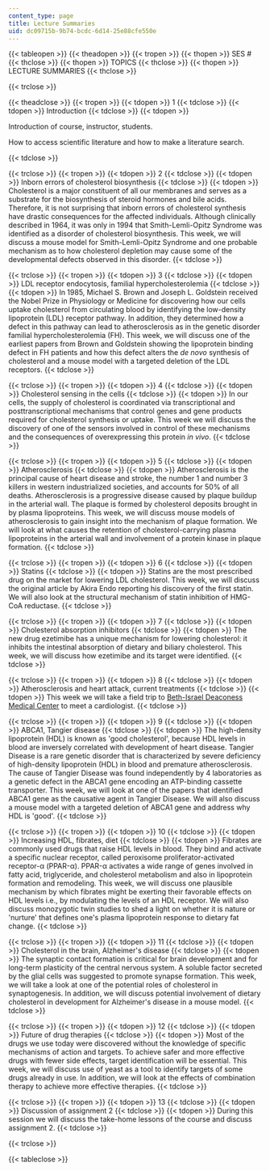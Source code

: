 ```yaml
---
content_type: page
title: Lecture Summaries
uid: dc09715b-9b74-bcdc-6d14-25e88cfe550e
---
```


{{< tableopen >}}
{{< theadopen >}}
{{< tropen >}}
{{< thopen >}}
SES #
{{< thclose >}}
{{< thopen >}}
TOPICS
{{< thclose >}}
{{< thopen >}}
LECTURE SUMMARIES
{{< thclose >}}

{{< trclose >}}

{{< theadclose >}}
{{< tropen >}}
{{< tdopen >}}
1
{{< tdclose >}}
{{< tdopen >}}
Introduction
{{< tdclose >}}
{{< tdopen >}}


Introduction of course, instructor, students.

How to access scientific literature and how to make a literature search.


{{< tdclose >}}

{{< trclose >}}
{{< tropen >}}
{{< tdopen >}}
2
{{< tdclose >}}
{{< tdopen >}}
Inborn errors of cholesterol biosynthesis
{{< tdclose >}}
{{< tdopen >}}
Cholesterol is a major constituent of all our membranes and serves as a substrate for the biosynthesis of steroid hormones and bile acids. Therefore, it is not surprising that inborn errors of cholesterol synthesis have drastic consequences for the affected individuals. Although clinically described in 1964, it was only in 1994 that Smith-Lemli-Opitz Syndrome was identified as a disorder of cholesterol biosynthesis. This week, we will discuss a mouse model for Smith-Lemli-Opitz Syndrome and one probable mechanism as to how cholesterol depletion may cause some of the developmental defects observed in this disorder.
{{< tdclose >}}

{{< trclose >}}
{{< tropen >}}
{{< tdopen >}}
3
{{< tdclose >}}
{{< tdopen >}}
LDL receptor endocytosis, familial hypercholesterolemia
{{< tdclose >}}
{{< tdopen >}}
In 1985, Michael S. Brown and Joseph L. Goldstein received the Nobel Prize in Physiology or Medicine for discovering how our cells uptake cholesterol from circulating blood by identifying the low-density lipoprotein (LDL) receptor pathway. In addition, they determined how a defect in this pathway can lead to atherosclerosis as in the genetic disorder familial hypercholesterolemia (FH). This week, we will discuss one of the earliest papers from Brown and Goldstein showing the lipoprotein binding defect in FH patients and how this defect alters the _de novo_ synthesis of cholesterol and a mouse model with a targeted deletion of the LDL receptors.
{{< tdclose >}}

{{< trclose >}}
{{< tropen >}}
{{< tdopen >}}
4
{{< tdclose >}}
{{< tdopen >}}
Cholesterol sensing in the cells
{{< tdclose >}}
{{< tdopen >}}
In our cells, the supply of cholesterol is coordinated via transcriptional and posttranscriptional mechanisms that control genes and gene products required for cholesterol synthesis or uptake. This week we will discuss the discovery of one of the sensors involved in control of these mechanisms and the consequences of overexpressing this protein _in vivo_.
{{< tdclose >}}

{{< trclose >}}
{{< tropen >}}
{{< tdopen >}}
5
{{< tdclose >}}
{{< tdopen >}}
Atherosclerosis
{{< tdclose >}}
{{< tdopen >}}
Atherosclerosis is the principal cause of heart disease and stroke, the number 1 and number 3 killers in western industrialized societies, and accounts for 50% of all deaths. Atherosclerosis is a progressive disease caused by plaque buildup in the arterial wall. The plaque is formed by cholesterol deposits brought in by plasma lipoproteins. This week, we will discuss mouse models of atherosclerosis to gain insight into the mechanism of plaque formation. We will look at what causes the retention of cholesterol-carrying plasma lipoproteins in the arterial wall and involvement of a protein kinase in plaque formation.
{{< tdclose >}}

{{< trclose >}}
{{< tropen >}}
{{< tdopen >}}
6
{{< tdclose >}}
{{< tdopen >}}
Statins
{{< tdclose >}}
{{< tdopen >}}
Statins are the most prescribed drug on the market for lowering LDL cholesterol. This week, we will discuss the original article by Akira Endo reporting his discovery of the first statin. We will also look at the structural mechanism of statin inhibition of HMG-CoA reductase.
{{< tdclose >}}

{{< trclose >}}
{{< tropen >}}
{{< tdopen >}}
7
{{< tdclose >}}
{{< tdopen >}}
Cholesterol absorption inhibitors
{{< tdclose >}}
{{< tdopen >}}
The new drug ezetimibe has a unique mechanism for lowering cholesterol: it inhibits the intestinal absorption of dietary and biliary cholesterol. This week, we will discuss how ezetimibe and its target were identified.
{{< tdclose >}}

{{< trclose >}}
{{< tropen >}}
{{< tdopen >}}
8
{{< tdclose >}}
{{< tdopen >}}
Atherosclerosis and heart attack, current treatments
{{< tdclose >}}
{{< tdopen >}}
This week we will take a field trip to [Beth-Israel Deaconess Medical Center](http://www.bidmc.harvard.edu/) to meet a cardiologist.
{{< tdclose >}}

{{< trclose >}}
{{< tropen >}}
{{< tdopen >}}
9
{{< tdclose >}}
{{< tdopen >}}
ABCA1, Tangier disease
{{< tdclose >}}
{{< tdopen >}}
The high-density lipoprotein (HDL) is known as 'good cholesterol', because HDL levels in blood are inversely correlated with development of heart disease. Tangier Disease is a rare genetic disorder that is characterized by severe deficiency of high-density lipoprotein (HDL) in blood and premature atherosclerosis. The cause of Tangier Disease was found independently by 4 laboratories as a genetic defect in the ABCA1 gene encoding an ATP-binding cassette transporter. This week, we will look at one of the papers that identified ABCA1 gene as the causative agent in Tangier Disease. We will also discuss a mouse model with a targeted deletion of ABCA1 gene and address why HDL is 'good'.
{{< tdclose >}}

{{< trclose >}}
{{< tropen >}}
{{< tdopen >}}
10
{{< tdclose >}}
{{< tdopen >}}
Increasing HDL, fibrates, diet
{{< tdclose >}}
{{< tdopen >}}
Fibrates are commonly used drugs that raise HDL levels in blood. They bind and activate a specific nuclear receptor, called peroxisome proliferator-activated receptor-α (PPAR-α). PPAR-α activates a wide range of genes involved in fatty acid, triglyceride, and cholesterol metabolism and also in lipoprotein formation and remodeling. This week, we will discuss one plausible mechanism by which fibrates might be exerting their favorable effects on HDL levels i.e., by modulating the levels of an HDL receptor. We will also discuss monozygotic twin studies to shed a light on whether it is nature or 'nurture' that defines one's plasma lipoprotein response to dietary fat change.
{{< tdclose >}}

{{< trclose >}}
{{< tropen >}}
{{< tdopen >}}
11
{{< tdclose >}}
{{< tdopen >}}
Cholesterol in the brain, Alzheimer's disease
{{< tdclose >}}
{{< tdopen >}}
The synaptic contact formation is critical for brain development and for long-term plasticity of the central nervous system. A soluble factor secreted by the glial cells was suggested to promote synapse formation. This week, we will take a look at one of the potential roles of cholesterol in synaptogenesis. In addition, we will discuss potential involvement of dietary cholesterol in development for Alzheimer's disease in a mouse model.
{{< tdclose >}}

{{< trclose >}}
{{< tropen >}}
{{< tdopen >}}
12
{{< tdclose >}}
{{< tdopen >}}
Future of drug therapies
{{< tdclose >}}
{{< tdopen >}}
Most of the drugs we use today were discovered without the knowledge of specific mechanisms of action and targets. To achieve safer and more effective drugs with fewer side effects, target identification will be essential. This week, we will discuss use of yeast as a tool to identify targets of some drugs already in use. In addition, we will look at the effects of combination therapy to achieve more effective therapies.
{{< tdclose >}}

{{< trclose >}}
{{< tropen >}}
{{< tdopen >}}
13
{{< tdclose >}}
{{< tdopen >}}
Discussion of assignment 2
{{< tdclose >}}
{{< tdopen >}}
During this session we will discuss the take-home lessons of the course and discuss assignment 2.
{{< tdclose >}}

{{< trclose >}}

{{< tableclose >}}